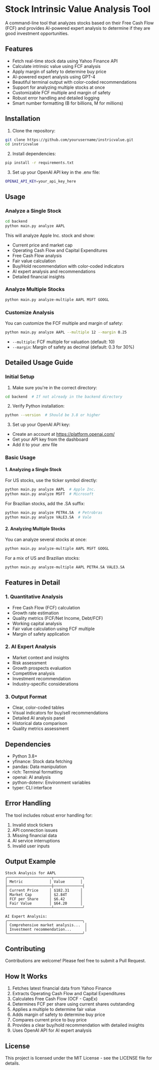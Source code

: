 # Stock Intrinsic Value Analysis Tool

A command-line tool that analyzes stocks based on their Free Cash Flow (FCF) and provides AI-powered expert analysis to determine if they are good investment opportunities.

## Features

- Fetch real-time stock data using Yahoo Finance API
- Calculate intrinsic value using FCF analysis
- Apply margin of safety to determine buy price
- AI-powered expert analysis using GPT-4
- Beautiful terminal output with color-coded recommendations
- Support for analyzing multiple stocks at once
- Customizable FCF multiple and margin of safety
- Robust error handling and detailed logging
- Smart number formatting (B for billions, M for millions)

## Installation

1. Clone the repository:
```bash
git clone https://github.com/yourusername/instricvalue.git
cd instricvalue
```

2. Install dependencies:
```bash
pip install -r requirements.txt
```

3. Set up your OpenAI API key in the .env file:
```bash
OPENAI_API_KEY=your_api_key_here
```

## Usage

### Analyze a Single Stock

```bash
cd backend
python main.py analyze AAPL
```

This will analyze Apple Inc. stock and show:
- Current price and market cap
- Operating Cash Flow and Capital Expenditures
- Free Cash Flow analysis
- Fair value calculation
- Buy/Hold recommendation with color-coded indicators
- AI expert analysis and recommendations
- Detailed financial insights

### Analyze Multiple Stocks

```bash
python main.py analyze-multiple AAPL MSFT GOOGL
```

### Customize Analysis

You can customize the FCF multiple and margin of safety:

```bash
python main.py analyze AAPL --multiple 12 --margin 0.25
```

- `--multiple`: FCF multiple for valuation (default: 10)
- `--margin`: Margin of safety as decimal (default: 0.3 for 30%)

## Detailed Usage Guide

### Initial Setup

1. Make sure you're in the correct directory:
```bash
cd backend  # If not already in the backend directory
```

2. Verify Python installation:
```bash
python --version  # Should be 3.8 or higher
```

3. Set up your OpenAI API key:
- Create an account at https://platform.openai.com/
- Get your API key from the dashboard
- Add it to your .env file

### Basic Usage

#### 1. Analyzing a Single Stock

For US stocks, use the ticker symbol directly:
```bash
python main.py analyze AAPL  # Apple Inc.
python main.py analyze MSFT  # Microsoft
```

For Brazilian stocks, add the .SA suffix:
```bash
python main.py analyze PETR4.SA  # Petrobras
python main.py analyze VALE3.SA  # Vale
```

#### 2. Analyzing Multiple Stocks

You can analyze several stocks at once:
```bash
python main.py analyze-multiple AAPL MSFT GOOGL
```

For a mix of US and Brazilian stocks:
```bash
python main.py analyze-multiple AAPL PETR4.SA VALE3.SA
```

## Features in Detail

### 1. Quantitative Analysis
- Free Cash Flow (FCF) calculation
- Growth rate estimation
- Quality metrics (FCF/Net Income, Debt/FCF)
- Working capital analysis
- Fair value calculation using FCF multiple
- Margin of safety application

### 2. AI Expert Analysis
- Market context and insights
- Risk assessment
- Growth prospects evaluation
- Competitive analysis
- Investment recommendation
- Industry-specific considerations

### 3. Output Format
- Clear, color-coded tables
- Visual indicators for buy/sell recommendations
- Detailed AI analysis panel
- Historical data comparison
- Quality metrics assessment

## Dependencies

- Python 3.8+
- yfinance: Stock data fetching
- pandas: Data manipulation
- rich: Terminal formatting
- openai: AI analysis
- python-dotenv: Environment variables
- typer: CLI interface

## Error Handling

The tool includes robust error handling for:
1. Invalid stock tickers
2. API connection issues
3. Missing financial data
4. AI service interruptions
5. Invalid user inputs

## Output Example

```
Stock Analysis for AAPL
╭────────────────────┬─────────────╮
│ Metric            │ Value       │
├────────────────────┼─────────────┤
│ Current Price     │ $182.31     │
│ Market Cap        │ $2.84T      │
│ FCF per Share     │ $6.42       │
│ Fair Value        │ $64.20      │
╰────────────────────┴─────────────╯

AI Expert Analysis:
╭──────────────────────────────────╮
│ Comprehensive market analysis...  │
│ Investment recommendation...      │
╰──────────────────────────────────╯
```

## Contributing

Contributions are welcome! Please feel free to submit a Pull Request.

## How It Works

1. Fetches latest financial data from Yahoo Finance
2. Extracts Operating Cash Flow and Capital Expenditures
3. Calculates Free Cash Flow (OCF - CapEx)
4. Determines FCF per share using current shares outstanding
5. Applies a multiple to determine fair value
6. Adds margin of safety to determine buy price
7. Compares current price to buy price
8. Provides a clear buy/hold recommendation with detailed insights
9. Uses OpenAI API for AI expert analysis

## License

This project is licensed under the MIT License - see the LICENSE file for details.
